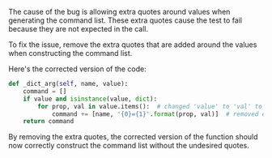 The cause of the bug is allowing extra quotes around values when generating the command list. These extra quotes cause the test to fail because they are not expected in the call. 

To fix the issue, remove the extra quotes that are added around the values when constructing the command list.

Here's the corrected version of the code:
```python
def _dict_arg(self, name, value):
    command = []
    if value and isinstance(value, dict):
        for prop, val in value.items():  # changed 'value' to 'val' to avoid shadowing the outer variable
            command += [name, '{0}={1}'.format(prop, val)]  # removed extra quotes
    return command
```
By removing the extra quotes, the corrected version of the function should now correctly construct the command list without the undesired quotes.